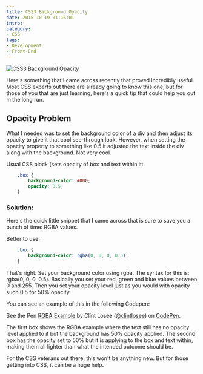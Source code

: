 ```yaml
---
title: CSS3 Background Opacity
date: 2015-10-19 01:16:01
intro:
category:
- CSS
tags:
- Development
- Front-End
---
```

![CSS3 Background Opacity](/blog/images/css3-background-opacity.jpg)

Here's something that I came across recently that proved incredibly useful. Most CSS experts out there are already going to know this one, but for those of you that are just learning, here's a quick tip that could help you out in the long run.

## Opacity Problem

What I needed was to set the background color of a div and then adjust its opacity to give it that cool see-through look. However, when setting the opacity property to something like 0.5 it adjusted the text inside the div along with the background. Not very cool.

Usual CSS block (sets opacity of box and text within it:

``` css
    .box {
        background-color: #000;
        opacity: 0.5;
    }
```

### Solution:

Here's the quick little snippet that I came across that is sure to save you a bunch of time: RGBA values.

Better to use:

``` css
    .box {
        background-color: rgba(0, 0, 0, 0.5);
    }
```

That's right. Set your background color using rgba. The syntax for this is: rgba(0, 0, 0, 0.5). Basically you set your red, green and blue values between 0 and 255. Then you set your opacity level just as you would with opacity such 0.5 for 50% opacity.

You can see an example of this in the following Codepen:

<p data-height="350" data-theme-id="0" data-slug-hash="RWjadj" data-default-tab="result" data-user="clintlosee" class='codepen'>See the Pen <a href='http://codepen.io/clintlosee/pen/RWjadj/'>RGBA Example</a> by Clint Losee (<a href='http://codepen.io/clintlosee'>@clintlosee</a>) on <a href='http://codepen.io'>CodePen</a>.</p>
<script async src="//assets.codepen.io/assets/embed/ei.js"></script>

The first box shows the RGBA example where the text still has no opacity level applied to it but the background has 50% opacity applied. The second box has the opacity set to 50% but it is applying to the box and text within, making them all lighter than what the intended outcome should be.

For the CSS veterans out there, this won't be anything new. But for those getting into CSS, it can be a huge help.

